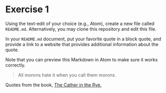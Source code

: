 # Exercise 1
Using the text-edit of your choice (e.g., Atom), create a new file called `README.md`. Alternatively, you may clone this repository and edit this file.

In your `README.md` document, put your favorite quote in a block quote, and provide a link to a website that provides additional information about the quote.

Note that you can preview this Markdown in Atom to make sure it works correctly.

> All morons hate it when you call them morons.

Quotes from the book, [The Cather in the Rye.](https://en.wikipedia.org/wiki/The_Catcher_in_the_Rye)
